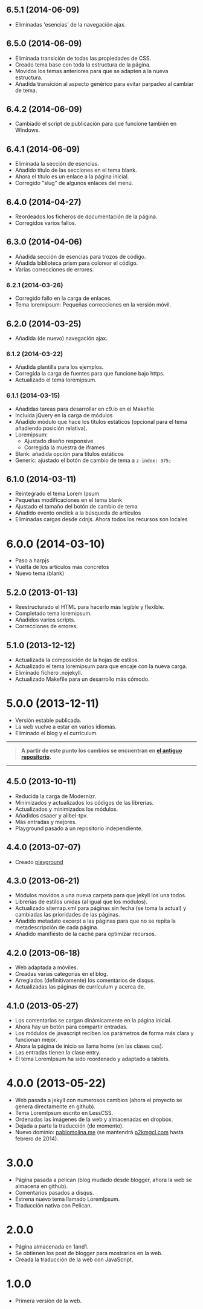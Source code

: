 ## 6.5.1 (2014-06-09) ##

 - Eliminadas 'esencias' de la navegación ajax.

## 6.5.0 (2014-06-09) ##

 - Eliminada transición de todas las propiedades de CSS.
 - Creado tema base con toda la estructura de la página.
 - Movidos los temas anteriores para que se adapten a la nueva estructura.
 - Añadida transición al aspecto genérico para evitar parpadeo al cambiar de tema.

## 6.4.2 (2014-06-09) ##

 - Cambiado el script de publicación para que funcione también en Windows.

## 6.4.1 (2014-06-09) ##

 - Eliminada la sección de esencias.
 - Añadido título de las secciones en el tema blank.
 - Ahora el título es un enlace a la página inicial.
 - Corregido "slug" de algunos enlaces del menú.

## 6.4.0 (2014-04-27)

 - Reordeados los ficheros de documentación de la página.
 - Corregidos varios fallos.

## 6.3.0 (2014-04-06)

 - Añadida sección de esencias para trozos de código.
 - Añadida biblioteca prism para colorear el código.
 - Varias correcciones de errores.

### 6.2.1 (2014-03-26)

 - Corregido fallo en la carga de enlaces.
 - Tema loremipsum: Pequeñas correcciones en la versión móvil.

## 6.2.0 (2014-03-25)

 - Añadida (de nuevo) navegación ajax.

### 6.1.2 (2014-03-22)

 - Añadida plantilla para los ejemplos.
 - Corregida la carga de fuentes para que funcione bajo https.
 - Actualizado el tema loremipsum.

### 6.1.1 (2014-03-15)
 
 - Añadidas tareas para desarrollar en c9.io en el Makefile
 - Incluída jQuery en la carga de módulos
 - Añadido módulo que hace los títulos estáticos (opcional para el tema
   añadiendo posición relativa).
 - Loremipsum:
   - Ajustado diseño responsive
   - Corregida la muestra de iframes
 - Blank: añadida opción para títulos estáticos
 - Generic: ajustado el botón de cambio de tema a `z-index: 975;`

## 6.1.0 (2014-03-11)

 - Reintegrado el tema Lorem Ipsum
 - Pequeñas modificaciones en el tema blank
 - Ajustado el tamaño del botón de cambio de tema
 - Añadido evento onclick a la búsqueda de artículos
 - Eliminadas cargas desde cdnjs. Ahora todos los recursos son locales

# 6.0.0 (2014-03-10)

 - Paso a harpjs
 - Vuelta de los artículos más concretos
 - Nuevo tema (blank)

## 5.2.0 (2013-01-13)

 - Reestructurado el HTML para hacerlo más legible y flexible.
 - Completado tema loremipsum.
 - Añadidos varios scripts.
 - Correcciones de errores.

## 5.1.0 (2013-12-12)

 - Actualizada la composición de la hojas de estilos.
 - Actualizado el tema loremipsum para que encaje con la nueva carga.
 - Eliminado fichero .nojekyll.
 - Actualizado Makefile para un desarrollo más cómodo.

# 5.0.0 (2013-12-11)

 - Versión estable publicada.
 - La web vuelve a estar en varios idiomas.
 - Eliminado el blog y el currículum.

---

> **A partir de este punto los cambios se encuentran en [el antiguo repositorio](https://github.com/p2kmgcl/p2kmgcl_old.github.com).**

---

## 4.5.0 (2013-10-11)

 - Reducida la carga de Modernizr.
 - Minimizados y actualizados los códigos de las librerías.
 - Actualizados y minimizados los módulos.
 - Añadidos csaaer y alibel-tpv.
 - Más entradas y mejores.
 - Playground pasado a un repositorio independiente.

## 4.4.0 (2013-07-07)

 - Creado [playground](http://pablomolina.me)

## 4.3.0 (2013-06-21)

 - Módulos movidos a una nueva carpeta para que jekyll los una todos.
 - Librerías de estilos unidas (al igual que los módulos).
 - Actualizado sitemap.xml para páginas sin fecha (se toma la actual) y cambiadas las prioridades de las páginas.
 - Añadido metadato excerpt a las páginas para que no se repita la metadescripción de cada página.
 - Añadido manifiesto de la caché para optimizar recursos.

## 4.2.0 (2013-06-18)

 - Web adaptada a móviles.
 - Creadas varias categorías en el blog.
 - Arreglados (definitivamente) los comentarios de disqus.
 - Actualizadas las páginas de currículum y acerca de.

## 4.1.0 (2013-05-27)

 - Los comentarios se cargan dinámicamente en la página inicial.
 - Ahora hay un botón para compartir entradas.
 - Los módulos de javascript reciben los parámetros de forma más clara y  funcionan mejor.
 - Ahora la página de inicio se llama home (en las clases css).
 - Las entradas tienen la clase entry.
 - El tema LoremIpsum ha sido reordenado y adaptado a tablets.

# 4.0.0 (2013-05-22)

 - Web pasada a jekyll con numerosos cambios (ahora el proyecto se genera directamente en github).
 - Tema LoremIpsum escrito en LessCSS.
 - Ordenadas las imágenes de la web y almacenadas en dropbox.
 - Dejada a parte la traducción (de momento).
 - Nuevo dominio: [pablomolina.me](http://pablomolina.me) (se mantendrá [p2kmgcl.com](http://p2kmgcl.com) hasta febrero de 2014).

# 3.0.0

 - Página pasada a pelican (blog mudado desde blogger, ahora la web se almacena en github).
 - Comentarios pasados a disqus.
 - Estrena nuevo tema llamado LoremIpsum.
 - Traducción nativa con Pelican.

# 2.0.0

 - Página almacenada en 1and1.
 - Se obtienen los post de blogger para mostrarlos en la web.
 - Creada la traducción de la web con JavaScript.

# 1.0.0

 - Primera versión de la web.
